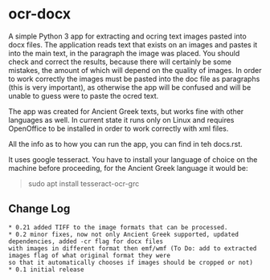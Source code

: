 # ocr-docx

A simple Python 3 app for extracting and ocring text images pasted into docx files.
The application reads text that exists on an images and pastes it into the main text, in the paragraph the image was placed. You
should check and correct the results, because there will certainly be some mistakes, the amount of which will depend on the
quality of images. In order to work correctly the images must be pasted into the doc file as paragraphs (this is
very important), as otherwise the app will be confused and will be unable to guess were to paste the ocred text.

The app was created for Ancient Greek texts, but works fine with other languages as well. In current state
it runs only on Linux and requires OpenOffice to be installed in order to work correctly with xml files.

All the info as to how you can run the app, you can find in teh docs.rst.

It uses google tesseract. You have to install your language of choice on the machine before proceeding, for the Ancient Greek language it would be:
>sudo apt install tesseract-ocr-grc

## Change Log

    * 0.21 added TIFF to the image formats that can be processed.
    * 0.2 minor fixes, now not only Ancient Greek supported, updated dependencies, added -cr flag for docx files
    with images in different format then emf/wmf (To Do: add to extracted images flag of what original format they were
    so that it automatically chooses if images should be cropped or not)
    * 0.1 initial release
